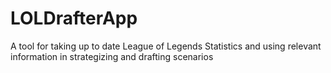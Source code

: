 # LOLDrafterApp
A tool for taking up to date League of Legends Statistics and using relevant information in strategizing and drafting scenarios
